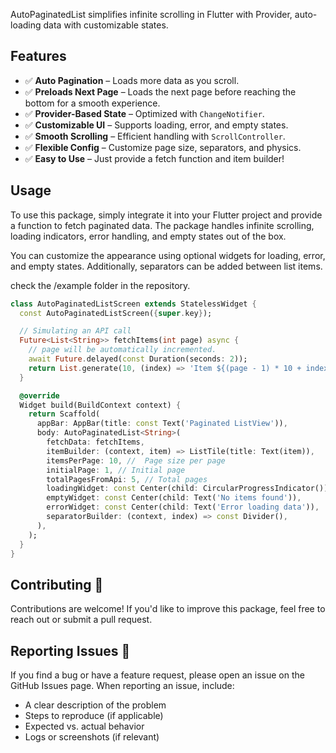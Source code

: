 <!--
This README describes the package. If you publish this package to pub.dev,
this README's contents appear on the landing page for your package.

For information about how to write a good package README, see the guide for
[writing package pages](https://dart.dev/tools/pub/writing-package-pages).

For general information about developing packages, see the Dart guide for
[creating packages](https://dart.dev/guides/libraries/create-packages)
and the Flutter guide for
[developing packages and plugins](https://flutter.dev/to/develop-packages).
-->

AutoPaginatedList simplifies infinite scrolling in Flutter with Provider, auto-loading data with customizable states.

## Features

- ✅ **Auto Pagination** – Loads more data as you scroll.
- ✅ **Preloads Next Page** – Loads the next page before reaching the bottom for a smooth experience.
- ✅ **Provider-Based State** – Optimized with `ChangeNotifier`.
- ✅ **Customizable UI** – Supports loading, error, and empty states.
- ✅ **Smooth Scrolling** – Efficient handling with `ScrollController`.
- ✅ **Flexible Config** – Customize page size, separators, and physics.
- ✅ **Easy to Use** – Just provide a fetch function and item builder!

## Usage

To use this package, simply integrate it into your Flutter project and provide a function to fetch paginated data. The package handles infinite scrolling, loading indicators, error handling, and empty states out of the box.

You can customize the appearance using optional widgets for loading, error, and empty states. Additionally, separators can be added between list items.

check the /example folder in the repository.

```dart
class AutoPaginatedListScreen extends StatelessWidget {
  const AutoPaginatedListScreen({super.key});

  // Simulating an API call
  Future<List<String>> fetchItems(int page) async {
    // page will be automatically incremented.
    await Future.delayed(const Duration(seconds: 2));
    return List.generate(10, (index) => 'Item ${(page - 1) * 10 + index + 1}');
  }

  @override
  Widget build(BuildContext context) {
    return Scaffold(
      appBar: AppBar(title: const Text('Paginated ListView')),
      body: AutoPaginatedList<String>(
        fetchData: fetchItems,
        itemBuilder: (context, item) => ListTile(title: Text(item)),
        itemsPerPage: 10, //  Page size per page
        initialPage: 1, // Initial page
        totalPagesFromApi: 5, // Total pages
        loadingWidget: const Center(child: CircularProgressIndicator()),
        emptyWidget: const Center(child: Text('No items found')),
        errorWidget: const Center(child: Text('Error loading data')),
        separatorBuilder: (context, index) => const Divider(),
      ),
    );
  }
}
```

## Contributing 🤝

Contributions are welcome! If you'd like to improve this package, feel free to reach out or submit a pull request.

## Reporting Issues 🐛

If you find a bug or have a feature request, please open an issue on the GitHub Issues page. When reporting an issue, include:
- A clear description of the problem
- Steps to reproduce (if applicable)
- Expected vs. actual behavior
- Logs or screenshots (if relevant)  

